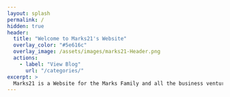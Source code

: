```yaml
---
layout: splash
permalink: /
hidden: true
header:
  title: "Welcome to Marks21's Website"
  overlay_color: "#5e616c"
  overlay_image: /assets/images/marks21-Header.png
  actions:
    - label: "View Blog"
      url: "/categories/"
excerpt: >
  Marks21 is a Website for the Marks Family and all the business ventures ran by the marks family. 
---
```

